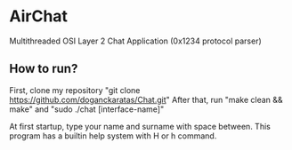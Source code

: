 # AirChat
Multithreaded OSI Layer 2 Chat Application (0x1234 protocol parser)

## How to run?
First, clone my repository "git clone https://github.com/doganckaratas/Chat.git" 
After that, run "make clean && make" and "sudo ./chat [interface-name]" 

At first startup, type your name and surname with space between.
This program has a builtin help system with H or h command.

